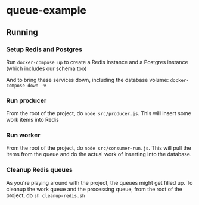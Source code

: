 # queue-example

## Running

### Setup Redis and Postgres
Run `docker-compose up` to create a Redis instance and a Postgres instance (which includes our schema too)

And to bring these services down, including the database volume: `docker-compose down -v`

### Run producer
From the root of the project, do `node src/producer.js`. This will insert some work items into Redis

### Run worker
From the root of the project, do `node src/consumer-run.js`. This will pull the items from the queue and do the actual work of inserting into the database.

### Cleanup Redis queues
As you're playing around with the project, the queues might get filled up. To cleanup the work queue and the processing queue, from the root of the project, do `sh cleanup-redis.sh`